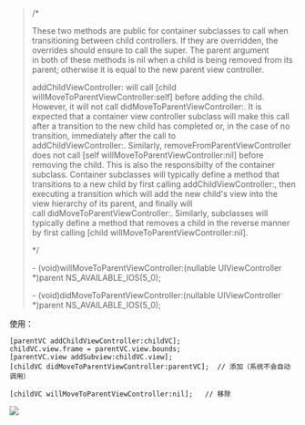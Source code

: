 > /*
> 
> These two methods are public for container subclasses to call when transitioning between child controllers. If they are overridden, the overrides should ensure to call the super. The parent argument in both of these methods is nil when a child is being removed from its parent; otherwise it is equal to the new parent view controller.
> 
> addChildViewController: will call \[child willMoveToParentViewController:self\] before adding the child. However, it will not call didMoveToParentViewController:. It is expected that a container view controller subclass will make this call after a transition to the new child has completed or, in the case of no transition, immediately after the call to addChildViewController:. Similarly, removeFromParentViewController does not call \[self willMoveToParentViewController:nil\] before removing the child. This is also the responsibilty of the container subclass. Container subclasses will typically define a method that transitions to a new child by first calling addChildViewController:, then executing a transition which will add the new child's view into the view hierarchy of its parent, and finally will call didMoveToParentViewController:. Similarly, subclasses will typically define a method that removes a child in the reverse manner by first calling \[child willMoveToParentViewController:nil\].
> 
> */
> 
> \- (void)willMoveToParentViewController:(nullable UIViewController *)parent NS\_AVAILABLE\_IOS(5_0);
> 
> \- (void)didMoveToParentViewController:(nullable UIViewController *)parent NS\_AVAILABLE\_IOS(5_0);

使用：

```
[parentVC addChildViewController:childVC];
childVC.view.frame = parentVC.view.bounds;
[parentVC.view addSubview:childVC.view];
[childVC didMoveToParentViewController:parentVC];  // 添加（系统不会自动调用）

[childVC willMoveToParentViewController:nil];   // 移除
```

![](https://upload-images.jianshu.io/upload_images/5294842-4d8ffc311557697d.png)